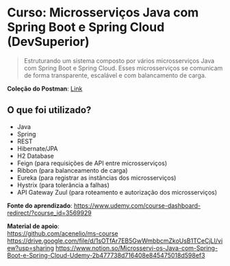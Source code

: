 # Curso: Microsserviços Java com Spring Boot e Spring Cloud (DevSuperior)
> Estruturando um sistema composto por vários microsserviços Java com Spring Boot e Spring Cloud. 
Esses microsserviços se comunicam de forma transparente, escalável e com balancamento de carga.

**Coleção do Postman**: [Link](https://github.com/marcosviniciusam90/ms-course/blob/main/doc/MS%20Course.postman_collection.json)

## O que foi utilizado?
- Java
- Spring
- REST
- Hibernate/JPA
- H2 Database
- Feign (para requisições de API entre microsserviços)
- Ribbon (para balanceamento de carga)
- Eureka (para registrar as instâncias dos microsserviços) 
- Hystrix (para tolerância a falhas)
- API Gateway Zuul (para roteamento e autorização dos microsserviços)

**Fonte do aprendizado**: https://www.udemy.com/course-dashboard-redirect/?course_id=3569929

**Material de apoio**:<br/>
https://github.com/acenelio/ms-course <br/>
https://drive.google.com/file/d/1sOTfAr7EB5GwWmbbcmZkoUsB1TCeCjLI/view?usp=sharing
https://www.notion.so/Microsservi-os-Java-com-Spring-Boot-e-Spring-Cloud-Udemy-2b477738d716408e845475018d598ef3
